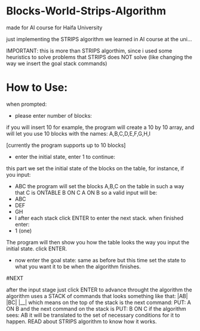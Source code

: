 # Blocks-World-Strips-Algorithm
made for AI course for Haifa University

just implementing the STRIPS algorithm we learned in AI course at the uni...

IMPORTANT: this is more than STRIPS algorthim,
since i used some heuristics to solve problems that STRIPS does NOT solve
(like changing the way we insert the goal stack commands)

# How to Use:

when prompted:
 - please enter number of blocks:
 
 if you will insert 10 for example,
 the program will create a 10 by 10 array,
 and will let you use 10 blocks
 with the names: A,B,C,D,E,F,G,H,I
 
 [currently the program supports up to 10 blocks]
 
 - enter the initial state, enter 1 to continue:

 this part we set the initial state of the blocks on the table,
 for instance, if you input:
 - ABC
 the program will set the blocks A,B,C on the table in such a way that
 C is ONTABLE
 B ON C
 A ON B
 so a valid input will be:
 - ABC
 - DEF
 - GH
 - I
 after each stack click ENTER to enter the next stack.
 when finished enter:
 - 1 (one)

The program will then show you how the table looks the way you input the initial state.
click ENTER.

 - now enter the goal state:
 same as before but this time set the state to what you want it to be when the algorithm finishes.
 
#NEXT

after the input stage
just click ENTER to advance throught the algorithm
the algorithm uses a STACK of commands that looks something like that:
|AB|
|BC|
|__|
which means on the top of the stack is the next command: PUT: A ON B
and the next command on the stack is PUT: B ON C
if the algorithm sees:
AB
it will be translated to the set of necessary conditions for it to happen.
READ about STRIPS algorithm to know how it works.



 
 
 